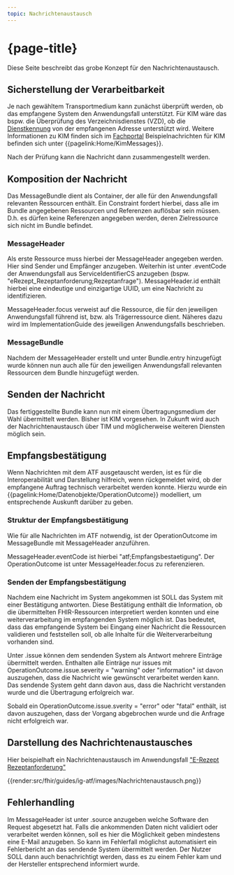 ```yaml
---
topic: Nachrichtenaustausch
---
```


# {page-title}

Diese Seite beschreibt das grobe Konzept für den Nachrichtenaustausch.

## Sicherstellung der Verarbeitbarkeit

Je nach gewähltem Transportmedium kann zunächst überprüft werden, ob das empfangene System den Anwendungsfall unterstützt. Für KIM wäre das bspw. die Überprüfung des Verzeichnisdienstes (VZD), ob die [Dienstkennung](https://fachportal.gematik.de/toolkit/dienstkennung-kim-kom-le) von der empfangenen Adresse unterstützt wird. Weitere Informationen zu KIM finden sich im [Fachportal](https://fachportal.gematik.de/anwendungen/kommunikation-im-medizinwesen)
Beispielnachrichten für KIM befinden sich unter {{pagelink:Home/KimMessages}}.

Nach der Prüfung kann die Nachricht dann zusammengestellt werden.

## Komposition der Nachricht

Das MessageBundle dient als Container, der alle für den Anwendungsfall relevanten Ressourcen enthält. Ein Constraint fordert hierbei, dass alle im Bundle angegebenen Ressourcen und Referenzen auflösbar sein müssen. D.h. es dürfen keine Referenzen angegeben werden, deren Zielressource sich nicht im Bundle befindet.

### MessageHeader

Als erste Ressource muss hierbei der MessageHeader angegeben werden. Hier sind Sender und Empfänger anzugeben.
Weiterhin ist unter .eventCode der Anwendungsfall aus ServiceIdentifierCS anzugeben (bspw. "eRezept_Rezeptanforderung;Rezeptanfrage").
MessageHeader.id enthält hierbei eine eindeutige und einzigartige UUID, um eine Nachricht zu identifizieren.

MessageHeader.focus verweist auf die Ressource, die für den jeweiligen Anwendungsfall führend ist, bzw. als Trägerressource dient. Näheres dazu wird im ImplementationGuide des jeweiligen Anwendungsfalls beschrieben.

### MessageBundle

Nachdem der MessageHeader erstellt und unter Bundle.entry hinzugefügt wurde können nun auch alle für den jeweiligen Anwendungsfall relevanten Ressourcen dem Bundle hinzugefügt werden.

## Senden der Nachricht

Das fertiggestellte Bundle kann nun mit einem Übertragungsmedium der Wahl übermittelt werden. Bisher ist KIM vorgesehen. In Zukunft wird auch der Nachrichtenaustausch über TIM und möglicherweise weiteren Diensten möglich sein.

## Empfangsbestätigung

Wenn Nachrichten mit dem ATF ausgetauscht werden, ist es für die Interoperabilität und Darstellung hilfreich, wenn rückgemeldet wird, ob der empfangene Auftrag technisch verarbeitet werden konnte. Hierzu wurde ein {{pagelink:Home/Datenobjekte/OperationOutcome}} modelliert, um entsprechende Auskunft darüber zu geben.

### Struktur der Empfangsbestätigung

Wie für alle Nachrichten im ATF notwendig, ist der OperationOutcome im MessageBundle mit MessageHeader anzuführen.

MessageHeader.eventCode ist hierbei "atf;Empfangsbestaetigung". Der OperationOutcome ist unter MessageHeader.focus zu referenzieren.

### Senden der Empfangsbestätigung

Nachdem eine Nachricht im System angekommen ist SOLL das System mit einer Bestätigung antworten. Diese Bestätigung enthält die Information, ob die übermittelten FHIR-Ressourcen interpretiert werden konnten und eine weiterverarbeitung im empfangenden System möglich ist.
Das bedeutet, dass das empfangende System bei Eingang einer Nachricht die Ressourcen validieren und feststellen soll, ob alle Inhalte für die Weiterverarbeitung vorhanden sind.

Unter .issue können dem sendenden System als Antwort mehrere Einträge übermittelt werden. Enthalten alle Einträge nur issues mit OperationOutcome.issue.severity = "warning" oder "information" ist davon auszugehen, dass die Nachricht wie gewünscht verarbeitet werden kann. Das sendende System geht dann davon aus, dass die Nachricht verstanden wurde und die Übertragung erfolgreich war.

Sobald ein OperationOutcome.issue.sverity = "error" oder "fatal" enthält, ist davon auszugehen, dass der Vorgang abgebrochen wurde und die Anfrage nicht erfolgreich war.

## Darstellung des Nachrichtenaustausches

Hier beispielhaft ein Nachrichtenaustausch im Anwendungsfall ["E-Rezept Rezeptanforderung"](https://simplifier.net/erezept-servicerequest)

{{render:src/fhir/guides/ig-atf/images/Nachrichtenaustausch.png}}

## Fehlerhandling

Im MessageHeader ist unter .source anzugeben welche Software den Request abgesetzt hat. Falls die ankommenden Daten nicht validiert oder verarbeitet werden können, soll es hier die Möglichkeit geben mindestens eine E-Mail anzugeben. So kann im Fehlerfall möglichst automatisiert ein Fehlerbericht an das sendende System übermittelt werden. Der Nutzer SOLL dann auch benachrichtigt werden, dass es zu einem Fehler kam und der Hersteller entsprechend informiert wurde.